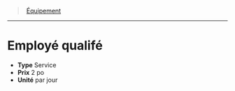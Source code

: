 ﻿---
!Equipment
Type: Service
Price: 2 po
Unity: par jour
Id: equipment_hd.md#employé-qualifé
ParentLink: equipment_hd.md#Équipement
Name: Employé qualifé
ParentName: Équipement
NameLevel: 1
Attributes: {}
---
> [Équipement](hd_equipment.md)

---

# Employé qualifé

- **Type** Service
- **Prix** 2 po
- **Unité** par jour

